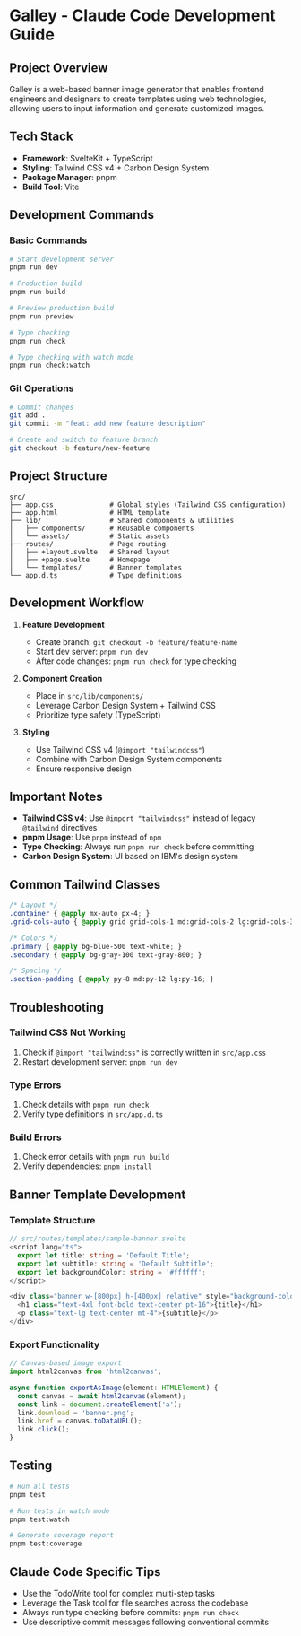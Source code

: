 # Galley - Claude Code Development Guide

## Project Overview

Galley is a web-based banner image generator that enables frontend engineers and designers to create templates using web technologies, allowing users to input information and generate customized images.

## Tech Stack

- **Framework**: SvelteKit + TypeScript
- **Styling**: Tailwind CSS v4 + Carbon Design System
- **Package Manager**: pnpm
- **Build Tool**: Vite

## Development Commands

### Basic Commands
```bash
# Start development server
pnpm run dev

# Production build
pnpm run build

# Preview production build
pnpm run preview

# Type checking
pnpm run check

# Type checking with watch mode
pnpm run check:watch
```

### Git Operations
```bash
# Commit changes
git add .
git commit -m "feat: add new feature description"

# Create and switch to feature branch
git checkout -b feature/new-feature
```

## Project Structure

```
src/
├── app.css              # Global styles (Tailwind CSS configuration)
├── app.html             # HTML template
├── lib/                 # Shared components & utilities
│   ├── components/      # Reusable components
│   └── assets/          # Static assets
├── routes/              # Page routing
│   ├── +layout.svelte   # Shared layout
│   ├── +page.svelte     # Homepage
│   └── templates/       # Banner templates
└── app.d.ts             # Type definitions
```

## Development Workflow

1. **Feature Development**
   - Create branch: `git checkout -b feature/feature-name`
   - Start dev server: `pnpm run dev`
   - After code changes: `pnpm run check` for type checking

2. **Component Creation**
   - Place in `src/lib/components/`
   - Leverage Carbon Design System + Tailwind CSS
   - Prioritize type safety (TypeScript)

3. **Styling**
   - Use Tailwind CSS v4 (`@import "tailwindcss"`)
   - Combine with Carbon Design System components
   - Ensure responsive design

## Important Notes

- **Tailwind CSS v4**: Use `@import "tailwindcss"` instead of legacy `@tailwind` directives
- **pnpm Usage**: Use `pnpm` instead of `npm`
- **Type Checking**: Always run `pnpm run check` before committing
- **Carbon Design System**: UI based on IBM's design system

## Common Tailwind Classes

```css
/* Layout */
.container { @apply mx-auto px-4; }
.grid-cols-auto { @apply grid grid-cols-1 md:grid-cols-2 lg:grid-cols-3; }

/* Colors */
.primary { @apply bg-blue-500 text-white; }
.secondary { @apply bg-gray-100 text-gray-800; }

/* Spacing */
.section-padding { @apply py-8 md:py-12 lg:py-16; }
```

## Troubleshooting

### Tailwind CSS Not Working
1. Check if `@import "tailwindcss"` is correctly written in `src/app.css`
2. Restart development server: `pnpm run dev`

### Type Errors
1. Check details with `pnpm run check`
2. Verify type definitions in `src/app.d.ts`

### Build Errors
1. Check error details with `pnpm run build`
2. Verify dependencies: `pnpm install`

## Banner Template Development

### Template Structure
```typescript
// src/routes/templates/sample-banner.svelte
<script lang="ts">
  export let title: string = 'Default Title';
  export let subtitle: string = 'Default Subtitle';
  export let backgroundColor: string = '#ffffff';
</script>

<div class="banner w-[800px] h-[400px] relative" style="background-color: {backgroundColor}">
  <h1 class="text-4xl font-bold text-center pt-16">{title}</h1>
  <p class="text-lg text-center mt-4">{subtitle}</p>
</div>
```

### Export Functionality
```typescript
// Canvas-based image export
import html2canvas from 'html2canvas';

async function exportAsImage(element: HTMLElement) {
  const canvas = await html2canvas(element);
  const link = document.createElement('a');
  link.download = 'banner.png';
  link.href = canvas.toDataURL();
  link.click();
}
```

## Testing

```bash
# Run all tests
pnpm test

# Run tests in watch mode
pnpm test:watch

# Generate coverage report
pnpm test:coverage
```

## Claude Code Specific Tips

- Use the TodoWrite tool for complex multi-step tasks
- Leverage the Task tool for file searches across the codebase
- Always run type checking before commits: `pnpm run check`
- Use descriptive commit messages following conventional commits